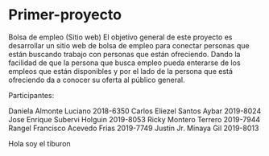 # Primer-proyecto

 Bolsa de empleo (Sitio web)
 El objetivo general de este proyecto  es desarrollar un sitio web de bolsa de empleo para conectar 
 personas que están buscando trabajo con personas que están ofreciendo. Dando la facilidad de que 
 la persona que busca empleo pueda enterarse de los empleos que están disponibles y por el lado de 
 la persona que está ofreciendo da a conocer su oferta al público general.
 
 Participantes:
 
 Daniela Almonte Luciano 2018-6350
 Carlos Eliezel Santos Aybar 2019-8024
 Jose Enrique Subervi Holguin 2019-8053
 Ricky Montero Terrero 2019-7944
 Rangel Francisco Acevedo Frias 2019-7749
 Justin Jr. Minaya Gil 2019-8013

 
 Hola soy el tiburon
